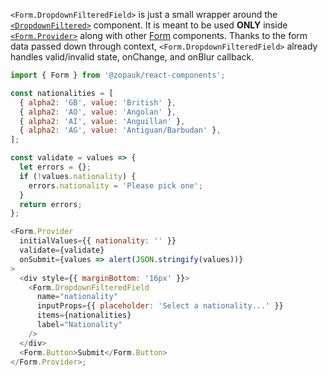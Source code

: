 `<Form.DropdownFilteredField>` is just a small wrapper around the [`<DropdownFiltered>`](#/Components/Molecules/DropdownFiltered) component. It is meant to be used **ONLY** inside [`<Form.Provider>`](#/Organisms/Form/FormProvider) along with other [Form](#/Organisms/Form) components. Thanks to the form data passed down through context, `<Form.DropdownFilteredField>` already handles valid/invalid state, onChange, and onBlur callback.

```js
import { Form } from '@zopauk/react-components';

const nationalities = [
  { alpha2: 'GB', value: 'British' },
  { alpha2: 'AO', value: 'Angolan' },
  { alpha2: 'AI', value: 'Anguillan' },
  { alpha2: 'AG', value: 'Antiguan/Barbudan' },
];

const validate = values => {
  let errors = {};
  if (!values.nationality) {
    errors.nationality = 'Please pick one';
  }
  return errors;
};

<Form.Provider
  initialValues={{ nationality: '' }}
  validate={validate}
  onSubmit={values => alert(JSON.stringify(values))}
>
  <div style={{ marginBottom: '16px' }}>
    <Form.DropdownFilteredField
      name="nationality"
      inputProps={{ placeholder: 'Select a nationality...' }}
      items={nationalities}
      label="Nationality"
    />
  </div>
  <Form.Button>Submit</Form.Button>
</Form.Provider>;
```
